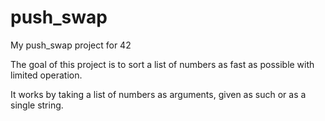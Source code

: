 # push_swap
My push_swap project for 42

The goal of this project is to sort a list of numbers as fast as possible with limited operation.

It works by taking a list of numbers as arguments, given as such or as a single string.
